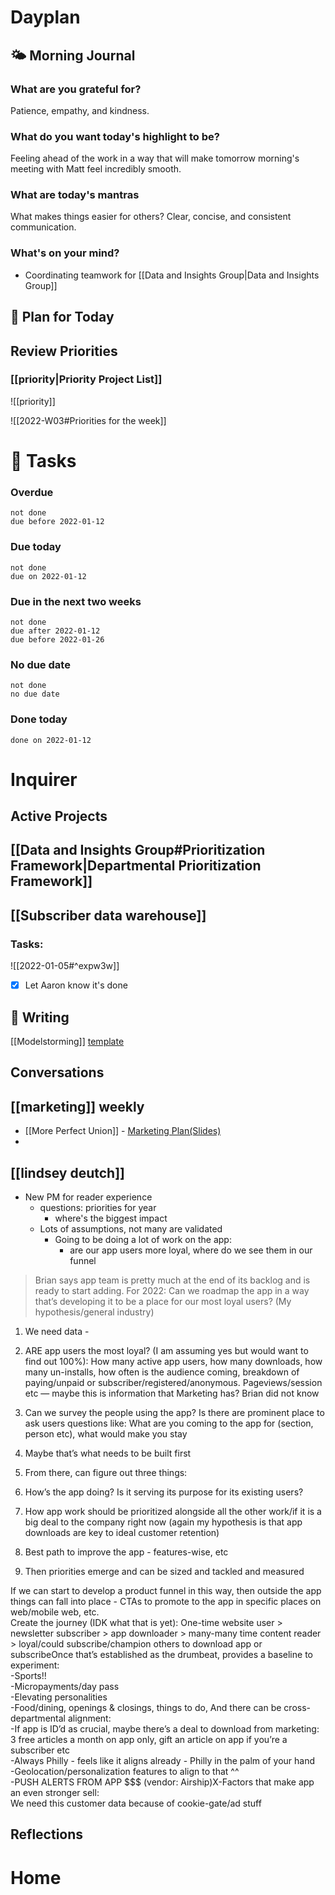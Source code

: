 # Dayplan
## 🌤 Morning Journal
### What are you grateful for?
Patience, empathy, and kindness.

### What do you want today's highlight to be?
Feeling ahead of the work in a way that will make tomorrow morning's meeting with Matt feel incredibly smooth.

### What are today's mantras
What makes things easier for others? Clear, concise, and consistent communication.

### What's on your mind?
- Coordinating teamwork for [[Data and Insights Group|Data and Insights Group]] 

## 📆 Plan for Today

## Review Priorities
### [[priority|Priority Project List]] 
![[priority]]

![[2022-W03#Priorities for the week]]


# 📝 Tasks
### Overdue
```tasks
not done
due before 2022-01-12
```

### Due today
```tasks
not done
due on 2022-01-12
```

### Due in the next two weeks
```tasks
not done
due after 2022-01-12
due before 2022-01-26
```

### No due date
```tasks
not done
no due date
```

### Done today
```tasks
done on 2022-01-12
```

# Inquirer

## Active Projects
## [[Data and Insights Group#Prioritization Framework|Departmental Prioritization Framework]]

## [[Subscriber data warehouse]]
### Tasks:
![[2022-01-05#^expw3w]]
- [x] Let Aaron know it's done
## 📓 Writing
[[Modelstorming]] [template](https://modelstorming.com/templates)
## Conversations
## [[marketing]] weekly
- [[More Perfect Union]] - [Marketing Plan(Slides)](https://docs.google.com/presentation/d/1Yco30lMl9CTbH-dUFNmSDd2v7VcjkQtlywcs79U1ndQ/edit#slide=id.g99fa468515_1_32)
- 

## [[lindsey deutch]]
- New PM for reader experience
	- questions: priorities for year
		- where's the biggest impact
	- Lots of assumptions, not many are validated
		- Going to be doing a lot of work on the app:
			- are our app users more loyal, where do we see them in our funnel
> Brian says app team is pretty much at the end of its backlog and is ready to start adding. For 2022: Can we roadmap the app in a way that’s developing it to be a place for our most loyal users? (My hypothesis/general industry) 

1.  We need data - 

1.  ARE app users the most loyal? (I am assuming yes but would want to find out 100%): How many active app users, how many downloads, how many un-installs, how often is the audience coming, breakdown of paying/unpaid or subscriber/registered/anonymous. Pageviews/session etc — maybe this is information that Marketing has? Brian did not know
2.  Can we survey the people using the app? Is there are prominent place to ask users questions like: What are you coming to the app for (section, person etc), what would make you stay

1.  Maybe that’s what needs to be built first

1.  From there, can figure out three things:

1.  How’s the app doing? Is it serving its purpose for its existing users?
2.  How app work should be prioritized alongside all the other work/if it is a big deal to the company right now (again my hypothesis is that app downloads are key to ideal customer retention)
3.  Best path to improve the app - features-wise, etc

1.  Then priorities emerge and can be sized and tackled and measured

If we can start to develop a product funnel in this way, then outside the app things can fall into place - CTAs to promote to the app in specific places on web/mobile web, etc.   
Create the journey (IDK what that is yet): One-time website user > newsletter subscriber > app downloader > many-many time content reader > loyal/could subscribe/champion others to download app or subscribeOnce that’s established as the drumbeat, provides a baseline to experiment:  
-Sports!!   
-Micropayments/day pass  
-Elevating personalities  
-Food/dining, openings & closings, things to do, And there can be cross-departmental alignment:  
-If app is ID’d as crucial, maybe there’s a deal to download from marketing: 3 free articles a month on app only, gift an article on app if you’re a subscriber etc  
-Always Philly - feels like it aligns already - Philly in the palm of your hand  
-Geolocation/personalization features to align to that ^^   
-PUSH ALERTS FROM APP $$$ (vendor: Airship)X-Factors that make app an even stronger sell:  
We need this customer data because of cookie-gate/ad stuff


## Reflections

# Home

